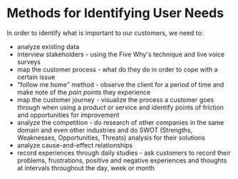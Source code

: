 # Methods for Identifying User Needs
In order to identify what is important to our customers, we need to:
- analyze existing data
- interview stakeholders - using the Five Why's technique and live voice surveys
- map the customer process - what do they do in order to cope with a certain issue
- "follow me home" method - observe the client for a period of time and make note of the *pain points* they experience
- map the customer journey - visualize the process a customer goes through when using a product or service and identify points of friction and opportunities for improvement
- analyze the competition - do research of other companies in the same domain and even other industries and do SWOT (Strengths, Weaknesses, Opportunities, Threats) analysis for their solutions
- analyze cause-and-effect relationships
- record experiences through daily studies - ask customers to record their problems, frustrations, positive and negative experiences and thoughts at intervals throughout the day, week or month
